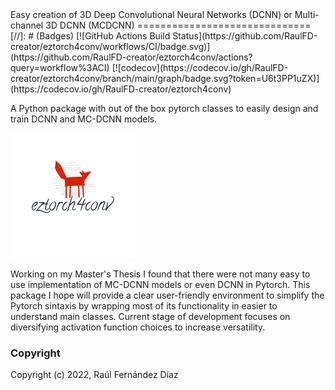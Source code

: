 <meta name="google-site-verification" content="XvK6aHQpMLDMUw3iOzpRV7TUwN1l4Xeppyi3WqC09Tg" />
Easy creation of 3D Deep Convolutional Neural Networks (DCNN) or Multi-channel 3D DCNN (MCDCNN)
==============================
[//]: # (Badges)
[![GitHub Actions Build Status](https://github.com/RaulFD-creator/eztorch4conv/workflows/CI/badge.svg)](https://github.com/RaulFD-creator/eztorch4conv/actions?query=workflow%3ACI)
[![codecov](https://codecov.io/gh/RaulFD-creator/eztorch4conv/branch/main/graph/badge.svg?token=U6t3PP1uZX)](https://codecov.io/gh/RaulFD-creator/eztorch4conv)


A Python package with out of the box pytorch classes to easily design and train DCNN and MC-DCNN models. 

![](./eztorch4conv.png)

Working on my Master's Thesis I found that there were not many easy to use implementation of MC-DCNN models or even DCNN in Pytorch. This package I hope will provide a clear user-friendly environment to simplify the Pytorch sintaxis by wrapping most of its functionality in easier to understand main classes. Current stage of development focuses on diversifying activation function choices to increase versatility.


### Copyright

Copyright (c) 2022, Raúl Fernández Díaz

